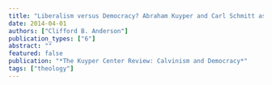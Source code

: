 ```yaml
---
title: "Liberalism versus Democracy? Abraham Kuyper and Carl Schmitt as Critics of Liberalism"
date: 2014-04-01
authors: ["Clifford B. Anderson"]
publication_types: ["6"]
abstract: ""
featured: false
publication: "*The Kuyper Center Review: Calvinism and Democracy*"
tags: ["theology"]
---
```


